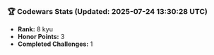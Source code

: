 ### 🏆 Codewars Stats (Updated: 2025-07-24 13:30:28 UTC)

- **Rank:** 8 kyu
- **Honor Points:** 3
- **Completed Challenges:** 1
